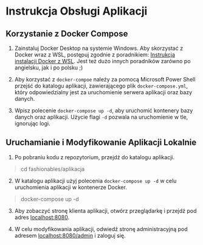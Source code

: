 # Instrukcja Obsługi Aplikacji

## Korzystanie z Docker Compose

1. Zainstaluj Docker Desktop na systemie Windows. Aby skorzystać z Docker wraz z WSL, postępuj zgodnie z poradnikiem: [Instrukcja instalacji Docker z WSL](https://www.youtube.com/watch?v=cMyoSkQZ41E). Jest też dużo innych poradników zarówno po angielsku, jak i po polsku ;)

2. Aby korzystać z `docker-compoe` należy za pomocą Microsoft Power Shell przejść do katalogu aplikacji, zawierającego plik `docker-compose.yml`, który odpowiedzialny jest za uruchomienie serwera aplikacji oraz bazy danych.

3. Wpisz polecenie `docker-compose up -d`, aby uruchomić kontenery bazy danych oraz aplikacji. Użycie flagi `-d` pozwala na uruchomienie w tle, ignorując logi. 

## Uruchamianie i Modyfikowanie Aplikacji Lokalnie

1. Po pobraniu kodu z repozytorium, przejdź do katalogu aplikacji.

> cd fashionables/aplikacja 

2. W katalogu aplikacji użyj polecenia `docker-compose up -d` w celu uruchomienia aplikacji w kontenerze Docker.

> docker-compose up -d

3. Aby zobaczyć stronę klienta aplikacji, otwórz przeglądarkę i przejdź pod adres [localhost:8080](http://localhost:8080).

4. W celu modyfikowania aplikacji, odwiedź stronę administracyjną pod adresem [localhost:8080/admin](http://localhost:8080/admin) i zaloguj się.

